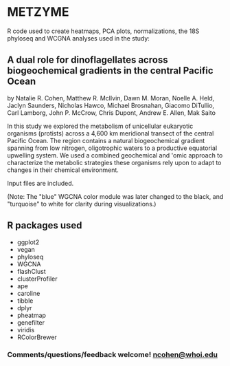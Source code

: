 # METZYME
R code used to create heatmaps, PCA plots, normalizations, the 18S phyloseq and WCGNA analyses used in the study:

## A dual role for dinoflagellates across biogeochemical gradients in the central Pacific Ocean

by Natalie R. Cohen, Matthew R. McIlvin, Dawn M. Moran, Noelle A. Held, Jaclyn Saunders, Nicholas Hawco, Michael Brosnahan, Giacomo DiTullio, Carl Lamborg, John P. McCrow, Chris Dupont, Andrew E. Allen, Mak Saito

In this study we explored the metabolism of unicellular eukaryotic organisms (protists) across a 4,600 km meridional transect of the central Pacific Ocean. The region contains a natural biogeochemical gradient spanning from low nitrogen, oligotrophic waters to a productive equatorial upwelling system. We used a combined geochemical and 'omic approach to characterize the metabolic strategies these organisms rely upon to adapt to changes in their chemical environment.

Input files are included.

(Note: The "blue" WGCNA color module was later changed to the black, and "turquoise" to white for clarity during visualizations.)

## R packages used
* ggplot2
* vegan
* phyloseq
* WGCNA
* flashClust
* clusterProfiler
* ape
* caroline
* tibble
* dplyr
* pheatmap
* genefilter
* viridis
* RColorBrewer


### Comments/questions/feedback welcome! ncohen@whoi.edu
